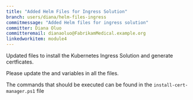```yaml
---
title: "Added Helm Files for Ingress Solution"
branch: users/diana/helm-files-ingress
commitmessage: "Added Helm files for ingress solution"
committer: Diana Oluo
committeremail: dianaoluo@FabrikamMedical.example.org
linkedworkitem: module4
---
```


Updated files to install the Kubernetes Ingress Solution and generate certficates.

Please update the <dnsName> and <studentprefix> variables in all the files.

The commands that should be executed can be found in the `install-cert-manager.ps1` file
